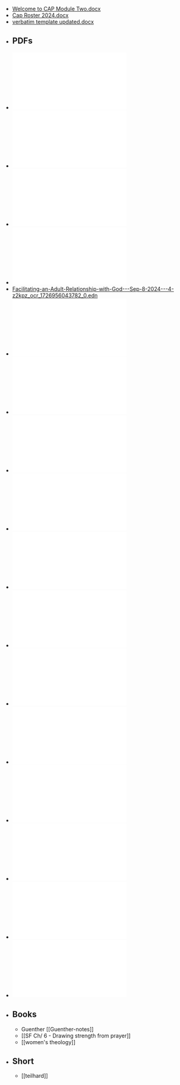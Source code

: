 - [Welcome to CAP Module Two.docx](../assets/Welcome_to_CAP_Module_Two_1738250758405_0.docx)
- [Cap Roster 2024.docx](../assets/Cap_Roster_2024_1738243110125_0.docx)
- [verbatim template updated.docx](../assets/verbatim_template_updated_1738242979833_0.docx)
- ## PDFs
- ![Art-Of-Spiritual-Direction---Aug-15-2024---9-42-PM-gc8dx_ocr.pdf](../assets/Art-Of-Spiritual-Direction---Aug-15-2024---9-42-PM-gc8dx_ocr_1738243095136_0.pdf)
- ![Contemplative-and-Evocative-Presence-Skills---Sep-13-2024----pwxi7_ocr.pdf](../assets/Contemplative-and-Evocative-Presence-Skills---Sep-13-2024----pwxi7_ocr_1738243124785_0.pdf)
- ![Defining-Spiritual-Direction---Aug-25-2024---5-30-PM-o4qoj_ocr.pdf](../assets/Defining-Spiritual-Direction---Aug-25-2024---5-30-PM-o4qoj_ocr_1738243138828_0.pdf)
- ![dreamwork_1738170359855_0.pdf](../assets/dreamwork_1738170359855_0_1738243009895_0.pdf)
- [Facilitating-an-Adult-Relationship-with-God---Sep-8-2024---4-z2kpz_ocr_1726956043782_0.edn](../assets/Facilitating-an-Adult-Relationship-with-God---Sep-8-2024---4-z2kpz_ocr_1726956043782_0_1738250423826_0.edn)
- ![Facilitating-an-Adult-Relationship-with-God---Sep-8-2024---4-z2kpz_ocr.pdf](../assets/Facilitating-an-Adult-Relationship-with-God---Sep-8-2024---4-z2kpz_ocr_1738250462997_0.pdf)
- ![golden_key_essay.pdf](../assets/golden_key_essay_1738243064471_0.pdf)
- ![Fostering-the-Contemplative-Attitude---Sep-8-2024---4-19-PM--feqbp_ocr-combined.pdf](../assets/Fostering-the-Contemplative-Attitude---Sep-8-2024---4-19-PM--feqbp_ocr-combined_1738250487125_0.pdf)
- ![Listening-to-the-Whole-Story-Of-Grieving---Oct-7-2023---5-46-ap501_ocr.pdf](../assets/Listening-to-the-Whole-Story-Of-Grieving---Oct-7-2023---5-46-ap501_ocr_1738250517855_0.pdf)
- ![Mission+and+the+Art+of+Spiritual+Direction.pdf](../assets/Mission+and+the+Art+of+Spiritual+Direction_1738250539293_0.pdf)
- ![ListeningSpiritWisdomJoy.pdf](../assets/ListeningSpiritWisdomJoy_1738250557671_0.pdf)
- ![Practice-Of-Contemplation-As-Witness--Resistance---Oct-3-202-53hs3_ocr.pdf](../assets/Practice-Of-Contemplation-As-Witness--Resistance---Oct-3-202-53hs3_ocr_1738250581949_0.pdf)
- ![Shame-As-Resistance---Oct-6-2024---7-37-PM-8fd01_ocr.pdf](../assets/Shame-As-Resistance---Oct-6-2024---7-37-PM-8fd01_ocr_1738250618934_0.pdf)
- ![Transformation-Of-Consciousness---Oct-3-2024---1-46-PM-73pkc_ocr.pdf](../assets/Transformation-Of-Consciousness---Oct-3-2024---1-46-PM-73pkc_ocr_1738250692431_0.pdf)
- ![Ways_Of_Knowing_In_Discernment_-_Jan_17_2025_-_9-01_AM_1737588746451_0.pdf](../assets/Ways_Of_Knowing_In_Discernment_-_Jan_17_2025_-_9-01_AM_1737588746451_0_1738250735688_0.pdf)
- ![Working with emotions in spiritual direction - Jan 11 2021 - 4-54 PM-1-output.pdf](../assets/Working_with_emotions_in_spiritual_direction_-_Jan_11_2021_-_4-54_PM-1-output_1738250795690_0.pdf)
- ![Enneagram-Ways-Of-Knowing---Oct-3-2024---2-22-PM-g6q1x_ocr.pdf](../assets/Enneagram-Ways-Of-Knowing---Oct-3-2024---2-22-PM-g6q1x_ocr_1738250841884_0.pdf)
- ## Books
	- Guenther [[Guenther-notes]]
	- [[SF Ch/ 6 - Drawing strength from prayer]]
	- [[women's theology]]
- ## Short
	- [[teilhard]]